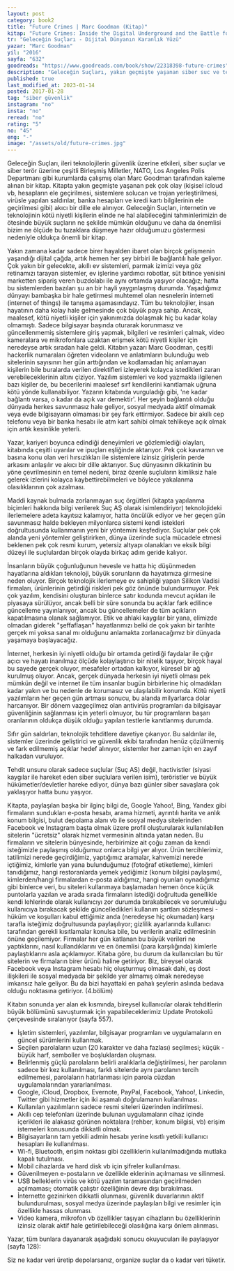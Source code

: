```yaml
---
layout: post  
category: book2  
title: "Future Crimes | Marc Goodman (Kitap)"  
kitap: "Future Crimes: Inside the Digital Underground and the Battle for Our Connected World"  
tr: "Geleceğin Suçları - Dijital Dünyanın Karanlık Yüzü"  
yazar: "Marc Goodman" 
yil: "2016"  
sayfa: "632"  
goodreads: "https://www.goodreads.com/book/show/22318398-future-crimes"
description: "Geleceğin Suçları, yakın geçmişte yaşanan siber suc ve terör niteliğindeki pek çok olayı mercek altına alarak ileri teknolojilerin güvenlik üzerine etkilerini inceliyor."
published: true
last_modified_at: 2023-01-14
posted: 2017-01-28
tag: "siber güvenlik"
instagram: "no"
insta: "no"
reread: "no"
rating: "5"
no: "45"
eng: "-"
image: "/assets/old/future-crimes.jpg"
---
```


Geleceğin Suçları, ileri teknolojilerin güvenlik üzerine etkileri, siber suçlar ve siber terör üzerine çeşitli Birleşmiş Milletler, NATO, Los Angeles Polis Departmanı gibi kurumlarda çalışmış olan Marc Goodman tarafından kaleme alınan bir kitap. Kitapta yakın geçmişte yaşanan pek çok olay (kişisel icloud vb, hesapların ele geçirilmesi, sistemlere solucan ve trojan yerleştirilmesi, virüsle yapılan saldırılar, banka hesapları ve kredi kartı bilgilerinin ele geçirilmesi gibi) akıcı bir dille ele alınıyor. Geleceğin Suçları, internetin ve teknolojinin kötü niyetli kişilerin elinde ne hal alabileceğini tahminlerimizin de ötesinde büyük suçların ne şekilde mümkün olduğunu ve daha da önemlisi bizim ne ölçüde bu tuzaklara düşmeye hazır olduğumuzu göstermesi nedeniyle oldukça önemli bir kitap.  
  
Yakın zamana kadar sadece birer hayalden ibaret olan birçok gelişmenin yaşandığı dijital çağda, artık hemen her şey birbiri ile bağlantılı hale geliyor. Çok yakın bir gelecekte, akıllı ev sistemleri, parmak izimizi veya göz retinamızı tarayan sistemler, ev işlerine yardımcı robotlar, süt bitince yenisini marketten sipariş veren buzdolabı ile aynı ortamda yaşıyor olacağız; hatta bu sistemlerden bazıları şu an bir hayli yaygınlaşmış durumda. Yaşadığımız dünyayı bambaşka bir hale getirmesi muhtemel olan nesnelerin interneti (internet of things) ile tanışma aşamasındayız. Tüm bu teknolojiler, insan hayatının daha kolay hale gelmesinde çok büyük paya sahip. Ancak, maalesef, kötü niyetli kişiler için yakınımızda dolaşmak hiç bu kadar kolay olmamıştı. Sadece bilgisayar başında oturarak korunmasız ve güncellenmemiş sistemlere giriş yapmak, bilgileri ve resimleri çalmak, video kameralara ve mikrofonlara uzaktan erişmek kötü niyetli kişiler için neredeyse artık sıradan hale geldi. Kitabın yazarı Marc Goodman, çeşitli hackerlik numaraları öğreten videoların ve anlatımların bulunduğu web sitelerinin sayısının her gün arttığından ve kodlamadan hiç anlamayan kişilerin bile buralarda verilen direktifleri izleyerek kolayca istedikleri zararı verebileceklerinin altını çiziyor. Yazılım sistemleri ve kod yazmakla ilgilenen bazı kişiler de, bu becerilerini maalesef sırf kendilerini kanıtlamak uğruna kötü yönde kullanabiliyor. Yazarın kitabında vurguladığı gibi, 'ne kadar bağlantı varsa, o kadar da açık var demektir'. Her şeyin bağlantılı olduğu dünyada herkes savunmasız hale geliyor, sosyal medyada aktif olmamak veya evde bilgisayarın olmaması bir şey fark ettirmiyor. Sadece bir akıllı cep telefonu veya bir banka hesabı ile atm kart sahibi olmak tehlikeye açık olmak için artık kesinlikle yeterli.  
  
Yazar, kariyeri boyunca edindiği deneyimleri ve gözlemlediği olayları, kitabında çeşitli uyarılar ve ipuçları eşliğinde aktarıyor. Pek çok kavramın ve basına konu olan veri hırsızlıkları ile sistemlere izinsiz girişlerin perde arkasını anlaşılır ve akıcı bir dille aktarıyor. Suç dünyasının dikkatinin bu yöne çevrilmesinin en temel nedeni, biraz özenle suçluların kimliksiz hale gelerek izlerini kolayca kaybettirebilmeleri ve böylece yakalanma olasılıklarının çok azalması.  
  
Maddi kaynak bulmada zorlanmayan suç örgütleri (kitapta yapılanma biçimleri hakkında bilgi verilerek Suç AŞ olarak isimlendiriyor) teknolojideki ilerlemelere adeta kayıtsız kalamıyor, hatta öncülük ediyor ve her geçen gün savunmasız halde bekleyen milyonlarca sistemi kendi istekleri doğrultusunda kullanmanın yeni bir yöntemini keşfediyor. Suçlular pek çok alanda yeni yöntemler geliştirirken, dünya üzerinde suçla mücadele etmesi beklenen pek çok resmi kurum, yetersiz altyapı olanakları ve eksik bilgi düzeyi ile suçlulardan birçok olayda birkaç adım geride kalıyor.  
  
İnsanların büyük çoğunluğunun hevesle ve hatta hiç düşünmeden hayatlarına aldıkları teknoloji, büyük sorunların da hayatımıza girmesine neden oluyor. Birçok teknolojik ilerlemeye ev sahipliği yapan Silikon Vadisi firmaları, ürünlerinin getirdiği riskleri pek göz önünde bulundurmuyor. Pek çok yazılım, kendisini oluşturan binlerce satır kodunda mevcut açıkları ile piyasaya sürülüyor, ancak belli bir süre sonunda bu açıklar fark edilince güncelleme yayınlanıyor, ancak bu güncellemeler de tüm açıkların kapatılmasına olanak sağlamıyor. Etik ve ahlaki kaygılar bir yana, elimizde olmadan giderek "şeffaflaşan" hayatlarımızı belki de çok yakın bir tarihte gerçek mi yoksa sanal mı olduğunu anlamakta zorlanacağımız bir dünyada yaşamaya başlayacağız.  

İnternet, herkesin iyi niyetli olduğu bir ortamda getirdiği faydalar ile çığır açıcı ve hayatı inanılmaz ölçüde kolaylaştırıcı bir nitelik taşıyor, birçok hayal bu sayede gerçek oluyor, mesafeler ortadan kalkıyor, küresel bir ağ kurulmuş oluyor. Ancak, gerçek dünyada herkesin iyi niyetli olması pek mümkün değil ve internet ile tüm insanlar bugün birbirlerine hiç olmadıkları kadar yakın ve bu nedenle de korumasız ve ulaşılabilir konumda. Kötü niyetli yazılımların her geçen gün artması sonucu, bu alanda milyarlarca dolar harcanıyor. Bir dönem vazgeçilmez olan antivirüs programları da bilgisayar güvenliğinin sağlanması için yeterli olmuyor, bu tür programların başarı oranlarının oldukça düşük olduğu yapılan testlerle kanıtlanmış durumda.  
  
Sıfır gün saldırları, teknolojik tehditlere davetiye çıkarıyor. Bu saldırılar ile, sistemler üzerinde geliştirici ve güvenlik ekibi tarafından henüz çözülmemiş ve fark edilmemiş açıklar hedef alınıyor, sistemler her zaman için en zayıf halkadan vuruluyor.
  
Tehdit unsuru olarak sadece suçlular (Suç AS) değil, hactivistler (siyasi kaygılar ile hareket eden siber suçlulara verilen isim), teröristler ve büyük hükümetler/devletler hareke ediyor, dünya bazı günler siber savaşlara çok yaklaşıyor hatta bunu yaşıyor.

Kitapta, paylaşılan başka bir ilginç bilgi de, Google Yahoo!, Bing, Yandex gibi firmaların sundukları e-posta hesabı, arama hizmeti, ayrıntılı harita ve anlık konum bilgisi, bulut depolama alanı vb ile sosyal medya sitelerinden Facebook ve Instagram başta olmak üzere profil oluşturularak kullanılabilen sitelerin "ücretsiz" olarak hizmet vermesinin altında yatan neden. Bu firmaların ve sitelerin bünyesinde, herbirimize ait çoğu zaman da kendi isteğimizle paylaşmış olduğumuz onlarca bilgi yer alıyor. Ürün tercihlerimiz, tatilimizi nerede geçirdiğimiz, yaptığımız aramalar, kahvemizi nerede içtiğimiz, kimlerle yan yana bulunduğumuz (fotoğraf etiketleme), kimleri tanıdığımız, hangi restoranlarda yemek yediğimiz (konum bilgisi paylaşımı), kimlerden/hangi firmalardan e-posta aldığımız, hangi oyunları oynadığımız gibi binlerce veri, bu siteleri kullanmaya başlamadan hemen önce küçük puntolarla yazılan ve arada sırada firmaların istediği doğrultuda genellikle kendi lehlerinde olarak kullanıcıyı zor durumda bırakabilecek ve sorumluluğu kullanıcıya bırakacak şekilde güncelledikleri kullanım şartları sözleşmesi - hüküm ve koşulları kabul ettiğimiz anda (neredeyse hiç okumadan) karşı tarafla isteğimiz doğrultusunda paylaşılıyor; gizlilik ayarlarında kullanıcı tarafından gerekli kısıtlamalar konulsa bile, bu verilerin analiz edilmesinin önüne geçilemiyor. Firmalar her gün katlanan bu büyük verileri ne yaptıklarını, nasıl kullandıklarını ve en önemlisi (para karşılığında) kimlerle paylaştıklarını asla açıklamıyor. Kitaba göre, bu durum da kullanıcıları bu tür sitelerin ve firmaların birer ürünü haline getiriyor. Biz, bireysel olarak Facebook veya Instagram hesabı hiç oluşturmuş olmasak dahi, eş dost ilişkileri ile sosyal medyada bir şekilde yer almamış olmak neredeyse imkansız hale geliyor. Bu da bizi hayattaki en pahalı şeylerin aslında bedava olduğu noktasına getiriyor. (4.bölüm)  
  
Kitabın sonunda yer alan ek kısmında, bireysel kullanıcılar olarak tehditlerin büyük bölümünü savuşturmak için yapabileceklerimiz Update Protokolü çerçevesinde sıralanıyor (sayfa 557).  

-   İşletim sistemleri, yazılımlar, bilgisayar programları ve uygulamaların en güncel sürümlerini kullanmak.
-   Seçilen parolaların uzun (20 karakter ve daha fazlası) seçilmesi; küçük - büyük harf, semboller ve boşluklardan oluşması.
-   Belirlenmiş güçlü parolaların belirli aralıklarla değiştirilmesi, her parolanın sadece bir kez kullanılması, farklı sitelerde aynı parolanın tercih edilmemesi, parolaların hatırlanması için parola cüzdan uygulamalarından yararlanılması.
-   Google, iCloud, Dropbox, Evernote, PayPal, Facebook, Yahoo!, Linkedin, Twitter gibi hizmetler için iki aşamalı doğrulamanın kullanılması.
-   Kullanılan yazılımların sadece resmi siteleri üzerinden indirilmesi.
-   Akıllı cep telefonları üzerinde bulunan uygulamaların cihaz içinde içerikleri ile alakasız görünen noktalara (rehber, konum bilgisi, vb) erişim istemeleri konusunda dikkatli olmak.
-   Bilgisayarların tam yetkili admin hesabı yerine kısıtlı yetkili kullanıcı hesapları ile kullanılması.
-   Wi-fi, Bluetooth, erişim noktası gibi özelliklerin kullanılmadığında mutlaka kapalı tutulması.
-   Mobil cihazlarda ve hard disk vb için şifreler kullanılması.
-   Güvenilmeyen e-postaların ve özellikle eklerinin açılmaması ve silinmesi.
-   USB belleklerin virüs ve kötü yazılım taramasından geçirilmeden açılmaması; otomatik çalıştır özelliğinin devre dışı bırakılması.
-   İnternette gezinirken dikkatli olunması, güvenlik duvarlarının aktif bulundurulması, sosyal medya üzerinde paylaşılan bilgi ve resimler için özellikle hassas olunması.
-   Video kamera, mikrofon vb özellikler taşıyan cihazların bu özelliklerinin izinsiz olarak aktif hale getirilebileceği olasılığına karşı önlem alınması.

  
Yazar, tüm bunlara dayanarak aşağıdaki sonucu okuyucuları ile paylaşıyor (sayfa 128):  
  
Siz ne kadar veri üretip depolarsanız, organize suçlar da o kadar veri tüketir.  
  
  
